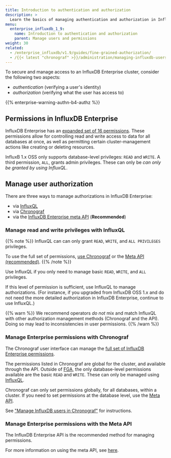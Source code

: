 ```yaml
---
title: Introduction to authentication and authorization
description: >
  Learn the basics of managing authentication and authorization in InfluxDB Enterprise.
menu:
  enterprise_influxdb_1_9:
    name: Introduction to authentication and authorization
    parent: Manage users and permissions
weight: 30
related:
  - /enterprise_influxdb/v1.9/guides/fine-grained-authorization/
  - /{{< latest "chronograf" >}}/administration/managing-influxdb-users/
---
```


To secure and manage access to an InfluxDB Enterprise cluster, consider the following two aspects:
- *authentication* (verifying a user's identity)
- *authorization* (verifying what the user has access to)

{{% enterprise-warning-authn-b4-authz %}}

## Permissions in InfluxDB Enterprise

InfluxDB Enterprise has an [expanded set of 16 permissions](/enterprise_influxdb/v1.9/administration/manage/security/permissions/#permissions).
These permissions allow for
controlling read and write access to data for all databases at once,
as well as permitting certain cluster-management actions like creating or deleting resources.

InfluxB 1.x OSS only supports database-level privileges: `READ` and `WRITE`.
A third permission, `ALL`, grants admin privileges.
These can only be _can only be granted by using InfluxQL_.

## Manage user authorization

There are three ways to manage authorizations in InfluxDB Enterprise:

<!-- briefly describe use cases here -->

- via [InfluxQL](#manage-read-and-write-privileges-with-influxql)
- via [Chronograf](#manage-enterprise-permissions-with-chronograf)
- via the [InfluxDB Enterprise meta API](#manage-enterprise-permissions-with-the-meta-api) (**Recommended**)

### Manage read and write privileges with InfluxQL

{{% note %}}
InfluxQL can can only grant `READ`, `WRITE`, and `ALL PRIVILEGES` privileges.

To use the full set of permissions, [use Chronograf](#manage-specific-privileges-with-chronograf) or the [Meta API (recommended)](#influxdb-enterprise-meta-api).
{{% /note %}}

Use InfluxQL if you only need to manage basic `READ`, `WRITE`, and `ALL` privileges.
<!-- For example, you can grant Alice the ability to write to a database *X*, -->
<!-- and then grant Bob the ability to read from that database. -->

If this level of permission is sufficient, use InfluxQL to manage authorizations.
(For instance, if you upgraded from InfluxDB OSS 1.x and do not need the more detailed authorization in InfluxDB Enterprise, continue to use InfluxQL.)

{{% warn %}}
We recommend operators *do not* mix and match InfluxQL
with other authorization management methods (Chronograf and the API).
Doing so may lead to inconsistencies in user permissions.
{{% /warn %}}

### Manage Enterprise permissions with Chronograf

The Chronograf user interface can manage the
[full set of InfluxDB Enterprise permissions](/enterprise_influxdb/v1.9/administration/manage/security/permissions/#permissions).

The permissions listed in Chronograf are global for the cluster, and available through the API.
Outside of [FGA](/enterprise_influxdb/v1.9/administration/manage/security/fine-grained-authorization),
the only database-level permissions available are the basic `READ` and `WRITE`.
These can only be managed using [InfluxQL](#manage-read-and-write-privileges-with-influxql).

Chronograf can only set permissions globally, for all databases, within a cluster.
If you need to set permissions at the database level, use the [Meta API](#influxdb-enterprise-meta-api).

See ["Manage InfluxDB users in Chronograf"](/chronograf/v1.9/administration/managing-influxdb-users/)
for instructions.

### Manage Enterprise permissions with the Meta API

The InfluxDB Enterprise API is the
recommended method for managing permissions.

For more information on using the meta API,
see [here](/enterprise_influxdb/v1.9/administration/manage/security/authentication_and_authorization-api).
